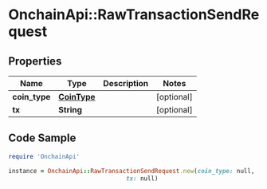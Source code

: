 # OnchainApi::RawTransactionSendRequest

## Properties

Name | Type | Description | Notes
------------ | ------------- | ------------- | -------------
**coin_type** | [**CoinType**](CoinType.md) |  | [optional] 
**tx** | **String** |  | [optional] 

## Code Sample

```ruby
require 'OnchainApi'

instance = OnchainApi::RawTransactionSendRequest.new(coin_type: null,
                                 tx: null)
```


